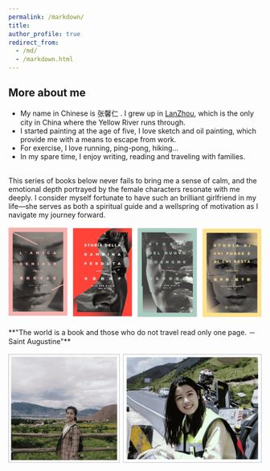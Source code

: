 ```yaml
---
permalink: /markdown/
title: 
author_profile: true
redirect_from: 
  - /md/
  - /markdown.html
---
```


## More about me

* My name in Chinese is 张馨仁 . I grew up in [LanZhou](https://en.wikipedia.org/wiki/Lanzhou), which is the only city in China where the Yellow River runs through.
* I started painting at the age of five, I love sketch and oil painting, which provide me with a means to escape from work.
* For exercise, I love running, ping-pong, hiking...
* In my spare time, I enjoy writing, reading and traveling with families.<br>
<br>
This series of books below never fails to bring me a sense of calm, and the emotional depth portrayed by the female characters resonate with me deeply. I consider myself fortunate to have such an brilliant girlfriend in my life—she serves as both a spiritual guide and a wellspring of motivation as I navigate my journey forward.<br>
<br>
<img src='/images/BOOK.png'><br>
<br>                                                                                                                  **"The world is a book and those who do not travel read only one page. －Saint Augustine"**<br>
<br>
<img src='/images/Traveling.png'>

